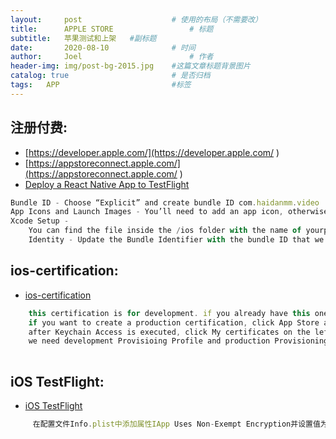```yaml
---
layout:     post   				    # 使用的布局（不需要改）
title:      APPLE STORE 				# 标题 
subtitle:   苹果测试和上架   #副标题
date:       2020-08-10				# 时间
author:     Joel 						# 作者
header-img: img/post-bg-2015.jpg 	#这篇文章标题背景图片
catalog: true 						# 是否归档
tags:	APP							#标签
---
```


## 注册付费:
* [https://developer.apple.com/](https://developer.apple.com/ ) 
* [https://appstoreconnect.apple.com/](https://appstoreconnect.apple.com/ ) 
* [Deploy a React Native App to TestFlight](https://www.boorje.com/deploy-react-native-app/ )  

```javascript
Bundle ID - Choose “Explicit” and create bundle ID com.haidanmm.video
App Icons and Launch Images - You’ll need to add an app icon, otherwise you’ll run into an error later on. You can use https://makeappicon.com/
Xcode Setup - 
    You can find the file inside the /ios folder with the name of yourprojectname.xcodeworkspace. This will open the workspace with Xcode
    Identity - Update the Bundle Identifier with the bundle ID that we created earlier com.haidanmm.video.
```  

## ios-certification:
* [ios-certification](https://dev-yakuza.github.io/en/react-native/ios-certification/ ) 

```javascript
    this certification is for development. if you already have this one, you need to create production certification
    if you want to create a production certification, click App Store and ad Hoc in Production section
    after Keychain Access is executed, click My certificates on the left bottom of the screen and drag your certification which you made via Apple Developer site before to here for adding
    we need development Provisioing Profile and production Provisioning Profile. so do below procedure double times for development and production    
  
```  
## iOS TestFlight:
* [iOS TestFlight](https://dev-yakuza.github.io/en/react-native/ios-testflight/ ) 

```javascript
     在配置文件Info.plist中添加属性IApp Uses Non-Exempt Encryption并设置值为NO   
  
```  




